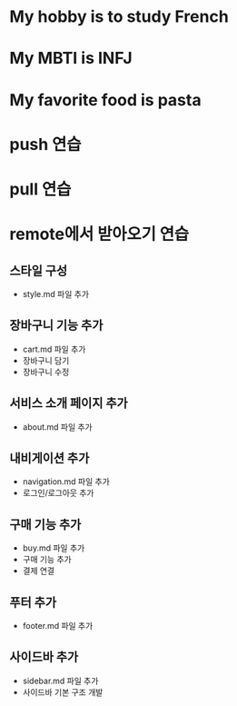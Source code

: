# My hobby is to study French
# My MBTI is INFJ
# My favorite food is pasta
# push 연습
# pull 연습
# remote에서 받아오기 연습

## 스타일 구성
- style.md 파일 추가

## 장바구니 기능 추가
- cart.md 파일 추가
- 장바구니 담기
- 장바구니 수정

## 서비스 소개 페이지 추가 
- about.md 파일 추가

## 내비게이션 추가
- navigation.md 파일 추가
- 로그인/로그아웃 추가

## 구매 기능 추가
- buy.md 파일 추가
- 구매 기능 추가
- 결제 연결

## 푸터 추가
- footer.md 파일 추가

## 사이드바 추가
- sidebar.md 파일 추가
- 사이드바 기본 구조 개발

